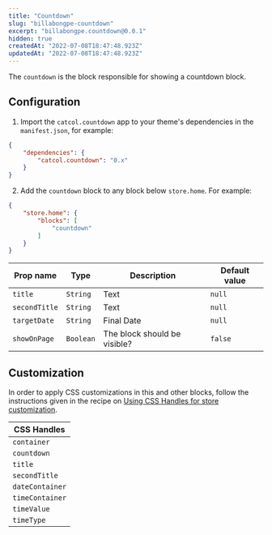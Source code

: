 ```yaml
---
title: "Countdown"
slug: "billabongpe-countdown"
excerpt: "billabongpe.countdown@0.0.1"
hidden: true
createdAt: "2022-07-08T18:47:48.923Z"
updatedAt: "2022-07-08T18:47:48.923Z"
---
```

The `countdown` is the block responsible for showing a countdown block.

## Configuration

1. Import the `catcol.countdown` app to your theme's dependencies in the `manifest.json`, for example:

```json
{
    "dependencies": {
        "catcol.countdown": "0.x"
    }
}
```

2. Add the `countdown` block to any block below `store.home`. For example:

```json
{
    "store.home": {
        "blocks": [
            "countdown"
        ]
    }
}
```

| Prop name | Type     | Description | Default value  |
| --------- | -------- | ----------- | -------------- |
| `title`   | `String` | Text  | `null` |
| `secondTitle`   | `String` | Text  | `null` |
| `targetDate`   | `String` | Final Date  | `null` |
| `showOnPage`   | `Boolean` | The block should be visible? | `false` |


## Customization

In order to apply CSS customizations in this and other blocks, follow the instructions given in the recipe on [Using CSS Handles for store customization](https://vtex.io/docs/recipes/style/using-css-handles-for-store-customization).

| CSS Handles             |
| ----------------------- |
| `container`             |
| `countdown`             |
| `title`                 |
| `secondTitle`           |
| `dateContainer`         | 
| `timeContainer`         |
| `timeValue`             | 
| `timeType`              |